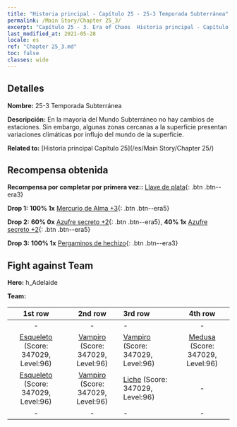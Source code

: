 ```yaml
---
title: "Historia principal - Capítulo 25 - 25-3 Temporada Subterránea"
permalink: /Main Story/Chapter 25_3/
excerpt: "Capítulo 25 - 3. Era of Chaos  Historia principal - Capítulo 25_3. 25-3 Temporada Subterránea"
last_modified_at: 2021-05-28
locale: es
ref: "Chapter 25_3.md"
toc: false
classes: wide
---
```


## Detalles

 **Nombre:** 25-3 Temporada Subterránea

 **Descripción:** En la mayoría del Mundo Subterráneo no hay cambios de estaciones. Sin embargo, algunas zonas cercanas a la superficie presentan variaciones climáticas por influjo del mundo de la superficie.

 **Related to:** [Historia principal Capítulo 25](/es/Main Story/Chapter 25/)

## Recompensa obtenida

 **Recompensa por completar por primera vez::** [Llave de plata](/ItemsES/con_693/){: .btn .btn--era3}

 **Drop 1:** **100% 1x** [Mercurio de Alma +3](/ItemsES/mat_84/){: .btn .btn--era5}

 **Drop 2:** **60% 0x** [Azufre secreto +2](/ItemsES/mat_78/){: .btn .btn--era5}, **40% 1x** [Azufre secreto +2](/ItemsES/mat_78/){: .btn .btn--era5}

 **Drop 3:** **100% 1x** [Pergaminos de hechizo](/ItemsES/con_694/){: .btn .btn--era3}


## Fight against Team
 **Hero:** h_Adelaide

 **Team:**


  | 1st row | 2nd row | 3rd row | 4th row |
  |:----:|:----:|:----|:----:|
  | - | - | - | - |
  | [Esqueleto](/es/units/Skeleton/) (Score: 347029, Level:96)  | [Vampiro](/es/units/Vampire/) (Score: 347029, Level:96)  | [Vampiro](/es/units/Vampire/) (Score: 347029, Level:96)  | [Medusa](/es/units/Medusa/) (Score: 347029, Level:96)  |
  | [Esqueleto](/es/units/Skeleton/) (Score: 347029, Level:96)  | [Vampiro](/es/units/Vampire/) (Score: 347029, Level:96)  | [Liche](/es/units/Lich/) (Score: 347029, Level:96)  | - |
  | - | - | - | - |


